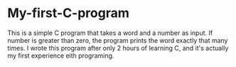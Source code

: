 # My-first-C-program
This is a simple C program that takes a word and a number as input. If number is greater than zero, the program prints the word exactly that many times. I wrote this program after only 2 hours of learning C, and it's actually my first experience eith programing.
